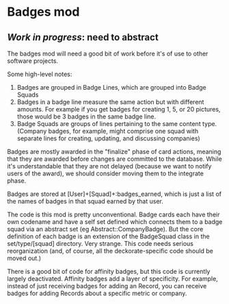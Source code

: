 <!--
# @title README - mod: badges
-->

# Badges mod

## _Work in progress_: need to abstract 

The badges mod will need a good bit of work before it's of use to other software projects.

Some high-level notes:

1. Badges are grouped in Badge Lines, which are grouped into Badge Squads
2. Badges in a badge line measure the same action but with different amounts.  For example
   if you get badges for creating 1, 5, or 20 pictures, those would be 3 badges in 
   the same badge line.
3. Badge Squads are groups of lines pertaining to the same content type. (Company badges,
   for example, might comprise one squad with separate lines for creating, updating,
   and discussing companies)

Badges are mostly awarded in the "finalize" phase of card actions, meaning that they are 
awarded before changes are committed to the database. While it's understandable that they
are not delayed (because we want to notify users of the award), we should consider moving
them to the integrate phase.

Badges are stored at [User]+[Squad]+:badges_earned, which is just a list of the names
of badges in that squad earned by that user.

The code is this mod is pretty unconventional. Badge cards each have their own codename 
and have a self set defined which connects them to a badge squad via an abstract set
(eg Abstract::CompanyBadge). But the core definition of each badge is an extension of
the BadgeSquad class in the set/type/[squad] directory. Very strange. This code
needs serious reorganization (and, of course, all the deckorate-specific code should be
moved out.)

There is a good bit of code for affinity badges, but this code is currently largely
deactivated. Affinity badges add a layer of specificity.
For example, instead of just receiving badges for adding an Record, you can receive
badges for adding Records about a specific metric or company.
